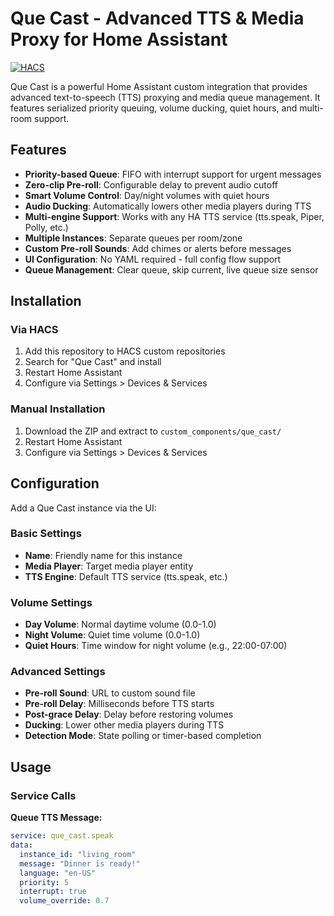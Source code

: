 # Que Cast - Advanced TTS & Media Proxy for Home Assistant

[![HACS](https://img.shields.io/badge/HACS-Custom%20integration-blue.svg)](https://custom-components.hacs.xyz/)

Que Cast is a powerful Home Assistant custom integration that provides advanced text-to-speech (TTS) proxying and media queue management. It features serialized priority queuing, volume ducking, quiet hours, and multi-room support.

## Features

- **Priority-based Queue**: FIFO with interrupt support for urgent messages
- **Zero-clip Pre-roll**: Configurable delay to prevent audio cutoff
- **Smart Volume Control**: Day/night volumes with quiet hours
- **Audio Ducking**: Automatically lowers other media players during TTS
- **Multi-engine Support**: Works with any HA TTS service (tts.speak, Piper, Polly, etc.)
- **Multiple Instances**: Separate queues per room/zone
- **Custom Pre-roll Sounds**: Add chimes or alerts before messages
- **UI Configuration**: No YAML required - full config flow support
- **Queue Management**: Clear queue, skip current, live queue size sensor

## Installation

### Via HACS

1. Add this repository to HACS custom repositories
2. Search for "Que Cast" and install
3. Restart Home Assistant
4. Configure via Settings > Devices & Services

### Manual Installation

1. Download the ZIP and extract to `custom_components/que_cast/`
2. Restart Home Assistant
3. Configure via Settings > Devices & Services

## Configuration

Add a Que Cast instance via the UI:

### Basic Settings
- **Name**: Friendly name for this instance
- **Media Player**: Target media player entity
- **TTS Engine**: Default TTS service (tts.speak, etc.)

### Volume Settings
- **Day Volume**: Normal daytime volume (0.0-1.0)
- **Night Volume**: Quiet time volume (0.0-1.0)
- **Quiet Hours**: Time window for night volume (e.g., 22:00-07:00)

### Advanced Settings
- **Pre-roll Sound**: URL to custom sound file
- **Pre-roll Delay**: Milliseconds before TTS starts
- **Post-grace Delay**: Delay before restoring volumes
- **Ducking**: Lower other media players during TTS
- **Detection Mode**: State polling or timer-based completion

## Usage

### Service Calls

**Queue TTS Message:**
```yaml
service: que_cast.speak
data:
  instance_id: "living_room"
  message: "Dinner is ready!"
  language: "en-US"
  priority: 5
  interrupt: true
  volume_override: 0.7
